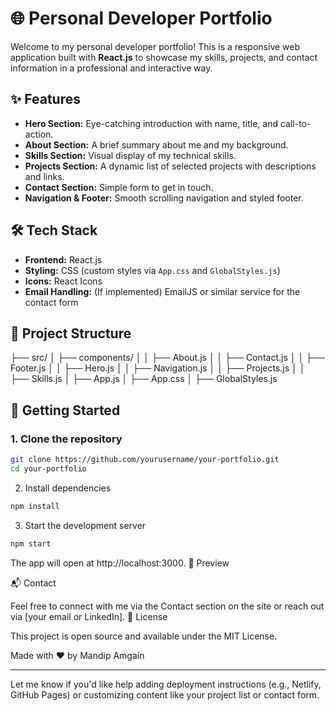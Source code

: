 # 🌐 Personal Developer Portfolio

Welcome to my personal developer portfolio! This is a responsive web application built with **React.js** to showcase my skills, projects, and contact information in a professional and interactive way.

## ✨ Features

- **Hero Section:** Eye-catching introduction with name, title, and call-to-action.
- **About Section:** A brief summary about me and my background.
- **Skills Section:** Visual display of my technical skills.
- **Projects Section:** A dynamic list of selected projects with descriptions and links.
- **Contact Section:** Simple form to get in touch.
- **Navigation & Footer:** Smooth scrolling navigation and styled footer.

## 🛠️ Tech Stack

- **Frontend:** React.js
- **Styling:** CSS (custom styles via `App.css` and `GlobalStyles.js`)
- **Icons:** React Icons
- **Email Handling:** (If implemented) EmailJS or similar service for the contact form

## 📁 Project Structure

├── src/ │ ├── components/ │ │ ├── About.js │ │ ├── Contact.js │ │ ├── Footer.js │ │ ├── Hero.js │ │ ├── Navigation.js │ │ ├── Projects.js │ │ ├── Skills.js │ ├── App.js │ ├── App.css │ ├── GlobalStyles.js


## 🚀 Getting Started

### 1. Clone the repository

```bash
git clone https://github.com/yourusername/your-portfolio.git
cd your-portfolio
```
2. Install dependencies
   
```bash
npm install
```
3. Start the development server
   
```bash
npm start
```
The app will open at http://localhost:3000.
📸 Preview

📬 Contact

Feel free to connect with me via the Contact section on the site or reach out via [your email or LinkedIn].
📄 License

This project is open source and available under the MIT License.

Made with ❤️ by Mandip Amgain

---

Let me know if you'd like help adding deployment instructions (e.g., Netlify, GitHub Pages) or customizing content like your project list or contact form.
